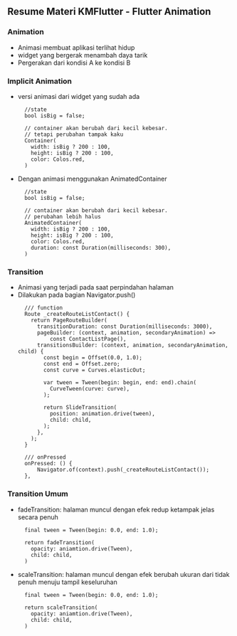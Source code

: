 ## Resume Materi KMFlutter - Flutter Animation
### Animation
  - Animasi membuat aplikasi terlihat hidup
  - widget yang bergerak menambah daya tarik
  - Pergerakan dari kondisi A ke kondisi B

### Implicit Animation
  - versi animasi dari widget yang sudah ada
    ```
      //state
      bool isBig = false;

      // container akan berubah dari kecil kebesar.
      // tetapi perubahan tampak kaku
      Container(
        width: isBig ? 200 : 100,
        height: isBig ? 200 : 100,
        color: Colos.red,
      )
    ```
  - Dengan animasi menggunakan AnimatedContainer
    ```
      //state
      bool isBig = false;

      // container akan berubah dari kecil kebesar.
      // perubahan lebih halus
      AnimatedContainer(
        width: isBig ? 200 : 100,
        height: isBig ? 200 : 100,
        color: Colos.red,
        duration: const Duration(milliseconds: 300),
      )
    ```
### Transition
  - Animasi yang terjadi pada saat perpindahan halaman
  - Dilakukan pada bagian Navigator.push()
    ```
      /// function
      Route _createRouteListContact() {
        return PageRouteBuilder(
          transitionDuration: const Duration(milliseconds: 3000),
          pageBuilder: (context, animation, secondaryAnimation) =>
              const ContactListPage(),
          transitionsBuilder: (context, animation, secondaryAnimation, child) {
            const begin = Offset(0.0, 1.0);
            const end = Offset.zero;
            const curve = Curves.elasticOut;

            var tween = Tween(begin: begin, end: end).chain(
              CurveTween(curve: curve),
            );

            return SlideTransition(
              position: animation.drive(tween),
              child: child,
            );
          },
        );
      }

      /// onPressed
      onPressed: () {
          Navigator.of(context).push(_createRouteListContact());
      },
    ```
### Transition Umum
  - fadeTransition: halaman muncul dengan efek redup ketampak jelas secara penuh
    ```
      final tween = Tween(begin: 0.0, end: 1.0);

      return fadeTransition(
        opacity: aniamtion.drive(Tween),
        child: child,
      )
    ```
  - scaleTransition: halaman muncul dengan efek berubah ukuran dari tidak penuh menuju tampil keseluruhan
    ```
      final tween = Tween(begin: 0.0, end: 1.0);

      return scaleTransition(
        opacity: aniamtion.drive(Tween),
        child: child,
      )
    ```
